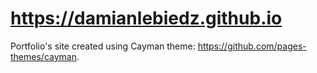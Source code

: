 # https://damianlebiedz.github.io

Portfolio's site created using Cayman theme: https://github.com/pages-themes/cayman.
